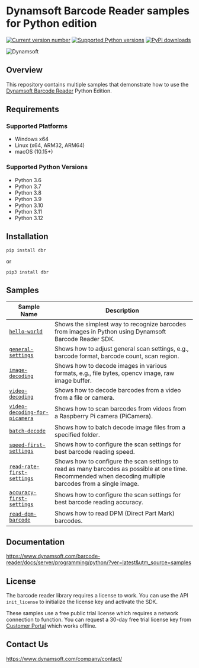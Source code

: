 # Dynamsoft Barcode Reader samples for Python edition

[![Current version number](https://img.shields.io/pypi/v/dbr?color=orange)](https://pypi.org/project/dbr/)
[![Supported Python versions](https://img.shields.io/badge/python-3.6%20%7C%203.7%20%7C%203.8%20%7C%203.9%20%7C%203.10%20%7C%203.11%20%7C%203.12-blue)](https://www.python.org/downloads/)
[![PyPI downloads](https://img.shields.io/pypi/dm/dbr)](https://pypistats.org/packages/dbr)

![Dynamsoft](https://dynamsoft.github.io/styleguide/assets/images/icons/dynamsoft_logos/dynamsoft_logo_original.png "Dynamsoft")  

## Overview

This repository contains multiple samples that demonstrate how to use the [Dynamsoft Barcode Reader](https://www.dynamsoft.com/barcode-reader/overview/) Python Edition.

## Requirements

### Supported Platforms
- Windows x64
- Linux (x64, ARM32, ARM64)
- macOS (10.15+)

### Supported Python Versions

- Python 3.6
- Python 3.7
- Python 3.8
- Python 3.9
- Python 3.10
- Python 3.11
- Python 3.12


## Installation

```
pip install dbr
```

or 

```
pip3 install dbr
```

## Samples

| Sample Name | Description |
| ----------- | ----------- |
| [`hello-world`](samples/hello-world.py) | Shows the simplest way to recognize barcodes from images in Python using Dynamsoft Barcode Reader SDK. |
| [`general-settings`](samples/general-settings.py) | Shows how to adjust general scan settings, e.g., barcode format, barcode count, scan region. | 
| [`image-decoding`](samples/image-decoding.py) | Shows how to decode images in various formats, e.g., file bytes, opencv image, raw image  buffer. | 
| [`video-decoding`](samples/video-decoding.py) | Shows how to decode barcodes from a video from a file or camera. | 
| [`video-decoding-for-picamera`](samples/video-decoding-for-picamera.py) | Shows how to scan barcodes from videos from a Raspberry Pi camera (PiCamera). | 
| [`batch-decode`](samples/performance/batch-decode.py) | Shows how to batch decode image files from a specified folder. |
| [`speed-first-settings`](samples/performance/speed-first-settings.py) | Shows how to configure the scan settings for best barcode reading speed. |
| [`read-rate-first-settings`](samples/performance/read-rate-first-settings.py) | Shows how to configure the scan settings to read as many barcodes as possible at one time. Recommended when decoding multiple barcodes from a single image. |
| [`accuracy-first-settings`](samples/performance/accuracy-first-settings.py) | Shows how to configure the scan settings for best barcode reading accuracy. |
| [`read-dpm-barcode`](samples/use-case/read-dpm-barcode.py) | Shows how to read DPM (Direct Part Mark) barcodes. |

## Documentation

https://www.dynamsoft.com/barcode-reader/docs/server/programming/python/?ver=latest&utm_source=samples

## License

The barcode reader library requires a license to work. You can use the API `init_license` to initialize the license key and activate the SDK.

These samples use a free public trial license which requires a network connection to function. You can request a 30-day free trial license key from <a href="https://www.dynamsoft.com/customer/license/trialLicense?architecture=dcv&product=dbr&utm_source=samples&package=python" target="_blank">Customer Portal</a> which works offline.

## Contact Us

https://www.dynamsoft.com/company/contact/
